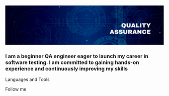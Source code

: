 ![Header](https://github.com/ivancosta1/ivancosta1/blob/main/assets/qa%20pic.jpg)

### I am a beginner QA engineer eager to launch my career in software testing. I am committed to gaining hands-on experience and continuously improving my skills

Languages and Tools

Follow me 